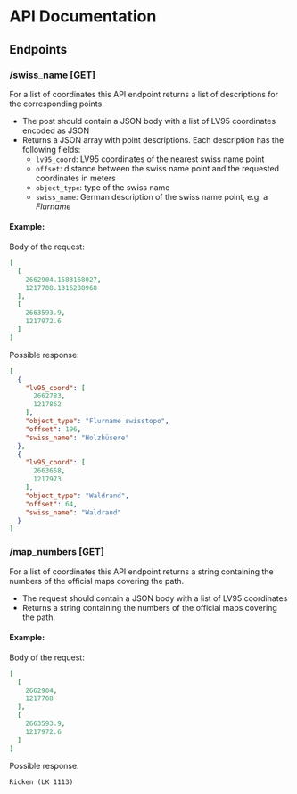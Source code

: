 # API Documentation

## Endpoints

### /swiss_name [GET]

For a list of coordinates this API endpoint returns a list of descriptions for the corresponding points.

- The post should contain a JSON body with a list of LV95 coordinates encoded as JSON
- Returns a JSON array with point descriptions. Each description has the following fields:
    - `lv95_coord`: LV95 coordinates of the nearest swiss name point
    - `offset`: distance between the swiss name point and the requested coordinates in meters
    - `object_type`: type of the swiss name
    - `swiss_name`: German description of the swiss name point, e.g. a _Flurname_

#### Example:

Body of the request:

```JSON
[
  [
    2662904.1583168027,
    1217708.1316288968
  ],
  [
    2663593.9,
    1217972.6
  ]
]
```

Possible response:

```JSON
[
  {
    "lv95_coord": [
      2662783,
      1217862
    ],
    "object_type": "Flurname swisstopo",
    "offset": 196,
    "swiss_name": "Holzhüsere"
  },
  {
    "lv95_coord": [
      2663658,
      1217973
    ],
    "object_type": "Waldrand",
    "offset": 64,
    "swiss_name": "Waldrand"
  }
]
```

### /map_numbers [GET]

For a list of coordinates this API endpoint returns a string containing the numbers of the official maps covering the
path.

- The request should contain a JSON body with a list of LV95 coordinates 
- Returns a string containing the numbers of the official maps covering the path.

#### Example:

Body of the request:

```JSON
[
  [
    2662904,
    1217708
  ],
  [
    2663593.9,
    1217972.6
  ]
]
```

Possible response:

```String
Ricken (LK 1113)
```